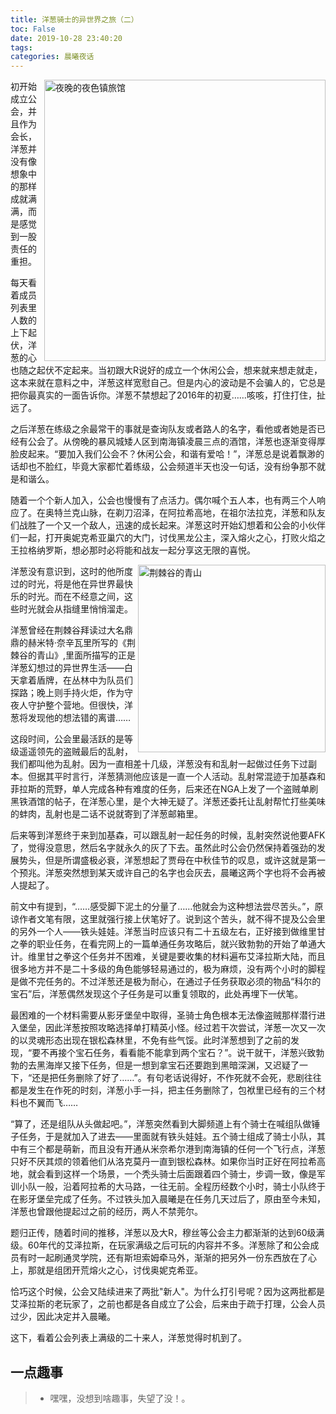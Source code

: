 ```yaml
---
title: 洋葱骑士的异世界之旅（二）
toc: False
date: 2019-10-28 23:40:20
tags:
categories: 晨曦夜话
---
```

<img src='lvguan1.jpg' title='夜晚的夜色镇旅馆' style='float:right; width:450px'/>

初开始成立公会，并且作为会长，洋葱并没有像想象中的那样成就满满，而是感觉到一股责任的重担。

每天看着成员列表里人数的上下起伏，洋葱的心也随之起伏不定起来。当初跟大R说好的成立一个休闲公会，想来就来想走就走，这本来就在意料之中，洋葱这样宽慰自己。但是内心的波动是不会骗人的，它总是把你最真实的一面告诉你。洋葱不禁想起了2016年的初夏……咳咳，打住打住，扯远了。

之后洋葱在练级之余最常干的事就是查询队友或者路人的名字，看他或者她是否已经有公会了。从傍晚的暴风城矮人区到南海镇凌晨三点的酒馆，洋葱也逐渐变得厚脸皮起来。“要加入我们公会不？休闲公会，和谐有爱哈！”，洋葱总是说着飘渺的话却也不脸红，毕竟大家都忙着练级，公会频道半天也没一句话，没有纷争那不就是和谐么。

随着一个个新人加入，公会也慢慢有了点活力。偶尔喊个五人本，也有两三个人响应了。在奥特兰克山脉，在剃刀沼泽，在阿拉希高地，在祖尔法拉克，洋葱和队友们战胜了一个又一个敌人，迅速的成长起来。洋葱这时开始幻想着和公会的小伙伴们一起，打开奥妮克希亚巢穴的大门，讨伐黑龙公主，深入熔火之心，打败火焰之王拉格纳罗斯，想必那时必将能和战友一起分享这无限的喜悦。

<img src='qingshan.JPG' title='荆棘谷的青山' style='float:right; width:300px'/>

洋葱没有意识到，这时的他所度过的时光，将是他在异世界最快乐的时光。而在不经意之间，这些时光就会从指缝里悄悄溜走。

洋葱曾经在荆棘谷拜读过大名鼎鼎的赫米特·奈辛瓦里所写的《荆棘谷的青山》,里面所描写的正是洋葱幻想过的异世界生活——白天拿着盾牌，在丛林中为队员们探路；晚上则手持火炬，作为守夜人守护整个营地。但很快，洋葱将发现他的想法错的离谱……

这段时间，公会里最活跃的是等级遥遥领先的盗贼最后的乱射，我们都叫他为乱射。因为一直相差十几级，洋葱没有和乱射一起做过任务下过副本。但据其平时言行，洋葱猜测他应该是一直一个人活动。乱射常混迹于加基森和菲拉斯的荒野，单人完成各种有难度的任务，后来还在NGA上发了一个盗贼单刷黑铁酒馆的帖子，在洋葱心里，是个大神无疑了。洋葱还委托让乱射帮忙打些美味的蚌肉，乱射也是二话不说就寄到了洋葱邮箱里。

后来等到洋葱终于来到加基森，可以跟乱射一起任务的时候，乱射突然说他要AFK了，觉得没意思，然后名字就永久的灰了下去。虽然此时公会仍然保持着强劲的发展势头，但是所谓盛极必衰，洋葱想起了贾母在中秋佳节的叹息，或许这就是第一个预兆。洋葱突然想到某天或许自己的名字也会灰去，晨曦这两个字也将不会再被人提起了。

前文中有提到，“……感受脚下泥土的分量了……他就会为这种想法尝尽苦头。”，原谅作者文笔有限，这里就强行接上伏笔好了。说到这个苦头，就不得不提及公会里的另外一个人——铁头娃娃。洋葱当时应该只有二十五级左右，正好接到做维里甘之拳的职业任务，在看完网上的一篇单通任务攻略后，就兴致勃勃的开始了单通大计。维里甘之拳这个任务并不困难，关键是要收集的材料遍布艾泽拉斯大陆，而且很多地方并不是二十多级的角色能够轻易通过的，极为麻烦，没有两个小时的脚程是做不完任务的。不过洋葱还是极为耐心，在通过子任务获取必须的物品“科尔的宝石”后，洋葱偶然发现这个子任务是可以重复领取的，此处再埋下一伏笔。

最困难的一个材料需要从影牙堡垒中取得，圣骑士角色根本无法像盗贼那样潜行进入堡垒，因此洋葱按照攻略选择单打精英小怪。经过若干次尝试，洋葱一次又一次的以灵魂形态出现在银松森林里，不免有些气馁。此时洋葱想到了之前的发现，“要不再接个宝石任务，看看能不能拿到两个宝石？”。说干就干，洋葱兴致勃勃的去黑海岸又接下任务，但是一想到拿宝石还要跑到黑暗深渊，又迟疑了一下，“还是把任务删除了好了……”。有句老话说得好，不作死就不会死，悲剧往往都是发生在作死的时刻，洋葱小手一抖，把主任务删除了，包袱里已经有的三个材料也不翼而飞……

“算了，还是组队从头做起吧。”，洋葱突然看到大脚频道上有个骑士在喊组队做锤子任务，于是就加入了进去——里面就有铁头娃娃。五个骑士组成了骑士小队，其中有三个都是萌新，而且没有开通从米奈希尔港到南海镇的任何一个飞行点，洋葱只好不厌其烦的领着他们从洛克莫丹一直到银松森林。如果你当时正好在阿拉希高地，就会看到这样一个场景，一个秃头骑士后面跟着四个骑士，步调一致，像是军训小队一般，沿着阿拉希的大马路，一往无前。全程历经数个小时，骑士小队终于在影牙堡垒完成了任务。不过铁头加入晨曦是在任务几天过后了，原由至今未知，洋葱也曾跟他提起过之前的经历，两人不禁莞尔。

题归正传，随着时间的推移，洋葱以及大R，穆丝等公会主力都渐渐的达到60级满级。60年代的艾泽拉斯，在玩家满级之后可玩的内容并不多。洋葱除了和公会成员有时一起刷通灵学院，还有斯坦索姆牵马外，渐渐的把另外一份东西放在了心上，那就是组团开荒熔火之心，讨伐奥妮克希亚。

恰巧这个时候，公会又陆续进来了两批"新人"。为什么打引号呢？因为这两批都是艾泽拉斯的老玩家了，之前也都是各自成立了公会，后来由于疏于打理，公会人员过少，因此决定并入晨曦。

这下，看着公会列表上满级的二十来人，洋葱觉得时机到了。

## 一点趣事
> - 嘿嘿，没想到啥趣事，失望了没！。
